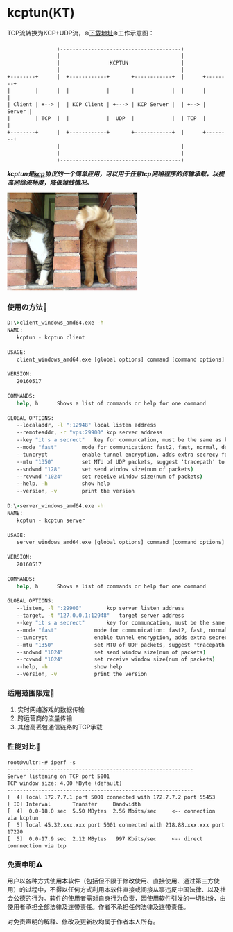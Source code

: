 # kcptun(KT)
TCP流转换为KCP+UDP流，:snowflake:[下载地址](https://github.com/xtaci/kcptun/releases/latest):snowflake:工作示意图：     
```
                +---------------------------------------+
                |                                       |
                |                KCPTUN                 |
                |                                       |
+--------+      |  +------------+       +------------+  |      +--------+
|        |      |  |            |       |            |  |      |        |
| Client | +--> |  | KCP Client | +---> | KCP Server |  | +--> | Server |
|        | TCP  |  |            |  UDP  |            |  | TCP  |        |
+--------+      |  +------------+       +------------+  |      +--------+
                |                                       |
                |                                       |
                +---------------------------------------+
```
***kcptun是[kcp](https://github.com/skywind3000/kcp)协议的一个简单应用，可以用于任意tcp网络程序的传输承载，以提高网络流畅度，降低掉线情况。***   

<img src="kitty.jpg" style="width: 300px;"/>

### 使用の方法:lollipop:
```bat
D:\>client_windows_amd64.exe -h
NAME:
   kcptun - kcptun client

USAGE:
   client_windows_amd64.exe [global options] command [command options] [arguments...]

VERSION:
   20160517

COMMANDS:
   help, h      Shows a list of commands or help for one command

GLOBAL OPTIONS:
   --localaddr, -l ":12948"	local listen address
   --remoteaddr, -r "vps:29900"	kcp server address
   --key "it's a secrect"	key for communcation, must be the same as kcptun server [$KCPTUN_KEY]
   --mode "fast"		mode for communication: fast2, fast, normal, default
   --tuncrypt			enable tunnel encryption, adds extra secrecy for data transfer
   --mtu "1350"			set MTU of UDP packets, suggest 'tracepath' to discover path mtu
   --sndwnd "128"		set send window size(num of packets)
   --rcvwnd "1024"		set receive window size(num of packets)
   --help, -h			show help
   --version, -v		print the version

D:\>server_windows_amd64.exe -h
NAME:
   kcptun - kcptun server

USAGE:
   server_windows_amd64.exe [global options] command [command options] [arguments...]

VERSION:
   20160517

COMMANDS:
   help, h      Shows a list of commands or help for one command

GLOBAL OPTIONS:
   --listen, -l ":29900"		kcp server listen address
   --target, -t "127.0.0.1:12948"	target server address
   --key "it's a secrect"		key for communcation, must be the same as kcptun client [$KCPTUN_KEY]
   --mode "fast"			mode for communication: fast2, fast, normal, default
   --tuncrypt				enable tunnel encryption, adds extra secrecy for data transfer
   --mtu "1350"				set MTU of UDP packets, suggest 'tracepath' to discover path mtu
   --sndwnd "1024"			set send window size(num of packets)
   --rcvwnd "1024"			set receive window size(num of packets)
   --help, -h				show help
   --version, -v			print the version
```
### 适用范围限定:lollipop:   
1. 实时网络游戏的数据传输        
2. 跨运营商的流量传输               
3. 其他高丢包通信链路的TCP承载      

### 性能对比:lollipop:
```
root@vultr:~# iperf -s
------------------------------------------------------------
Server listening on TCP port 5001
TCP window size: 4.00 MByte (default)
------------------------------------------------------------
[  4] local 172.7.7.1 port 5001 connected with 172.7.7.2 port 55453
[ ID] Interval       Transfer     Bandwidth
[  4]  0.0-18.0 sec  5.50 MBytes  2.56 Mbits/sec     <-- connection via kcptun
[  5] local 45.32.xxx.xxx port 5001 connected with 218.88.xxx.xxx port 17220
[  5]  0.0-17.9 sec  2.12 MBytes   997 Kbits/sec     <-- direct connnection via tcp
```

### 免责申明:warning:
用户以各种方式使用本软件（包括但不限于修改使用、直接使用、通过第三方使用）的过程中，不得以任何方式利用本软件直接或间接从事违反中国法律、以及社会公德的行为。软件的使用者需对自身行为负责，因使用软件引发的一切纠纷，由使用者承担全部法律及连带责任。作者不承担任何法律及连带责任。       

对免责声明的解释、修改及更新权均属于作者本人所有。
